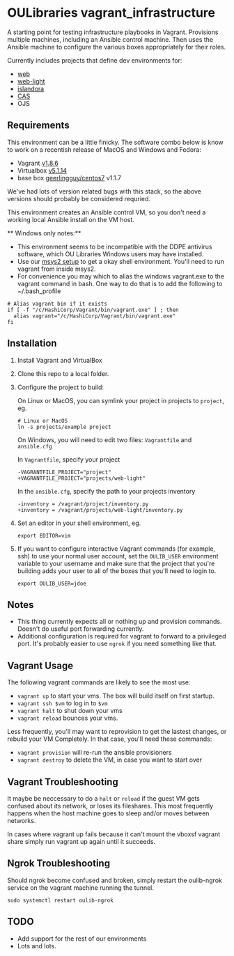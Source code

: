 OULibraries vagrant_infrastructure
=========

A starting point for testing infrastructure playbooks in Vagrant.  Provisions multiple machines, including an Ansible control machine.  Then uses the Ansible machine to configure the various boxes appropriately for their roles.  

Currently includes projects that define dev environments for:
* [web](https://github.com/OULibraries/vagrant_infrastructure/blob/master/projects/web/README.md)
* [web-light](https://github.com/OULibraries/vagrant_infrastructure/blob/master/projects/web-light/README.md)
* [islandora](https://github.com/OULibraries/vagrant_infrastructure/blob/master/projects/islandora/README.md)
* [CAS](https://github.com/OULibraries/vagrant_infrastructure/blob/master/projects/cas/README.md)
* OJS

Requirements
------------

This environment can be a little finicky. The software combo below is know to work on a recentish release of MacOS and Windows and Fedora:
* Vagrant [v1.8.6](https://releases.hashicorp.com/vagrant/1.8.6/)
* Virtualbox [v5.1.14](http://download.virtualbox.org/virtualbox/5.1.14/)
* base box [geerlingguy/centos7](https://atlas.hashicorp.com/geerlingguy/boxes/centos7/versions/1.1.7) v1.1.7

We've had lots of version related bugs with this stack, so the above versions should probably be considered requried.  

This environment creates an Ansible control VM, so you don't need a working local Ansible install on the VM host.

** Windows only notes:**
* This environment seems to be incompatible with the DDPE antivirus software, which OU Libraries Windows users may have installed. 
* Use our [msys2 setup](https://github.com/OULibraries/msys2-setup) to get a okay shell environment. You'll need to run vagrant from inside msys2.
* For convenience you may which to alias the windows vagrant.exe to the vagrant command in bash. One way to do that is to add the following to ~/.bash_profile     
```
# Alias vagrant bin if it exists
if [ -f "/c/HashiCorp/Vagrant/bin/vagrant.exe" ] ; then
  alias vagrant="/c/HashiCorp/Vagrant/bin/vagrant.exe"
fi

```

Installation
------------

1. Install Vagrant and VirtualBox
1. Clone this repo to a local folder.
1. Configure the project to build:

      On Linux or MacOS, you can symlink your project in projects to `project`, eg.
      ```
      # Linux or MacOS
      ln -s projects/example project
      ```
     
      On Windows, you will need to edit two files: `Vagrantfile` and `ansible.cfg`
      
      In `Vagrantfile`, specify your project
      ```
      -VAGRANTFILE_PROJECT="project"
      +VAGRANTFILE_PROJECT="projects/web-light"
      ```
     
      In the `ansible.cfg`, specify the path to your projects inventory
      ```
      -inventory = /vagrant/project/inventory.py
      +inventory = /vagrant/projects/web-light/inventory.py
      ```
1. Set an editor in your shell environment, eg.

      ```
      export EDITOR=vim
      ```
1. If you want to configure interactive Vagrant commands (for example, ssh) to use  your normal user account, set the `OULIB_USER` environment variable to your username and make sure that the project that you're building adds your user to all of the boxes that you'll need to login to. 

     ```
     export OULIB_USER=jdoe
     ```


Notes
------------

* This thing currently expects all or nothing up and provision commands. Doesn't do useful port forwarding currently.
* Additional configuration is required for vagrant to forward to a privileged port. It's probably easier to use `ngrok` if you need something like that. 
    
Vagrant Usage 
------------

The following vagrant commands are likely to see the most use:

* `vagrant up` to start your vms. The box will build itself on first startup.
* `vagrant ssh $vm` to log in to `$vm`
* `vagrant halt` to shut down your vms
* `vagrant reload` bounces your vms. 

Less frequently, you'll may want to reprovision to get the lastest
changes, or rebuild your VM Completely. In that case, you'll need
these commands:

* `vagrant provision` will re-run the ansible provisioners
* `vagrant destroy` to delete the VM, in case you want to start over


Vagrant Troubleshooting
-----------------------

It maybe be neccessary to do a `halt` or `reload` if the guest VM gets
confused about its network, or loses its fileshares. This most
frequently happens when the host machine goes to sleep and/or moves
between networks.

In cases where vagrant up fails because it can't mount the vboxsf vagrant share
simply run vagrant up again until it succeeds.


Ngrok Troubleshooting
---------------------

Should ngrok become confused and broken, simply restart the oulib-ngrok service
on the vagrant machine running the tunnel.
```
sudo systemctl restart oulib-ngrok
```


TODO
------------

* Add support for the rest of our environments
* Lots and lots. 
